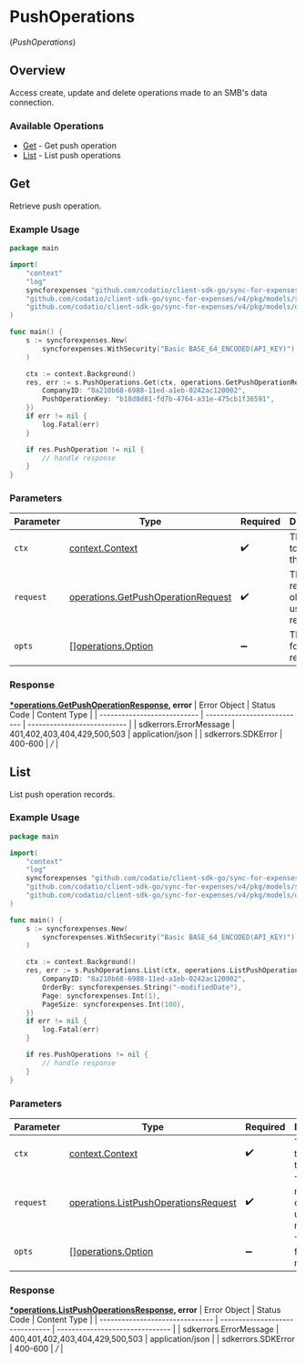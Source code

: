# PushOperations
(*PushOperations*)

## Overview

Access create, update and delete operations made to an SMB's data connection.

### Available Operations

* [Get](#get) - Get push operation
* [List](#list) - List push operations

## Get

Retrieve push operation.

### Example Usage

```go
package main

import(
	"context"
	"log"
	syncforexpenses "github.com/codatio/client-sdk-go/sync-for-expenses/v4"
	"github.com/codatio/client-sdk-go/sync-for-expenses/v4/pkg/models/shared"
	"github.com/codatio/client-sdk-go/sync-for-expenses/v4/pkg/models/operations"
)

func main() {
    s := syncforexpenses.New(
        syncforexpenses.WithSecurity("Basic BASE_64_ENCODED(API_KEY)"),
    )

    ctx := context.Background()
    res, err := s.PushOperations.Get(ctx, operations.GetPushOperationRequest{
        CompanyID: "8a210b68-6988-11ed-a1eb-0242ac120002",
        PushOperationKey: "b18d8d81-fd7b-4764-a31e-475cb1f36591",
    })
    if err != nil {
        log.Fatal(err)
    }

    if res.PushOperation != nil {
        // handle response
    }
}
```

### Parameters

| Parameter                                                                                    | Type                                                                                         | Required                                                                                     | Description                                                                                  |
| -------------------------------------------------------------------------------------------- | -------------------------------------------------------------------------------------------- | -------------------------------------------------------------------------------------------- | -------------------------------------------------------------------------------------------- |
| `ctx`                                                                                        | [context.Context](https://pkg.go.dev/context#Context)                                        | :heavy_check_mark:                                                                           | The context to use for the request.                                                          |
| `request`                                                                                    | [operations.GetPushOperationRequest](../../pkg/models/operations/getpushoperationrequest.md) | :heavy_check_mark:                                                                           | The request object to use for the request.                                                   |
| `opts`                                                                                       | [][operations.Option](../../pkg/models/operations/option.md)                                 | :heavy_minus_sign:                                                                           | The options for this request.                                                                |


### Response

**[*operations.GetPushOperationResponse](../../pkg/models/operations/getpushoperationresponse.md), error**
| Error Object                | Status Code                 | Content Type                |
| --------------------------- | --------------------------- | --------------------------- |
| sdkerrors.ErrorMessage      | 401,402,403,404,429,500,503 | application/json            |
| sdkerrors.SDKError          | 400-600                     | */*                         |

## List

List push operation records.

### Example Usage

```go
package main

import(
	"context"
	"log"
	syncforexpenses "github.com/codatio/client-sdk-go/sync-for-expenses/v4"
	"github.com/codatio/client-sdk-go/sync-for-expenses/v4/pkg/models/shared"
	"github.com/codatio/client-sdk-go/sync-for-expenses/v4/pkg/models/operations"
)

func main() {
    s := syncforexpenses.New(
        syncforexpenses.WithSecurity("Basic BASE_64_ENCODED(API_KEY)"),
    )

    ctx := context.Background()
    res, err := s.PushOperations.List(ctx, operations.ListPushOperationsRequest{
        CompanyID: "8a210b68-6988-11ed-a1eb-0242ac120002",
        OrderBy: syncforexpenses.String("-modifiedDate"),
        Page: syncforexpenses.Int(1),
        PageSize: syncforexpenses.Int(100),
    })
    if err != nil {
        log.Fatal(err)
    }

    if res.PushOperations != nil {
        // handle response
    }
}
```

### Parameters

| Parameter                                                                                        | Type                                                                                             | Required                                                                                         | Description                                                                                      |
| ------------------------------------------------------------------------------------------------ | ------------------------------------------------------------------------------------------------ | ------------------------------------------------------------------------------------------------ | ------------------------------------------------------------------------------------------------ |
| `ctx`                                                                                            | [context.Context](https://pkg.go.dev/context#Context)                                            | :heavy_check_mark:                                                                               | The context to use for the request.                                                              |
| `request`                                                                                        | [operations.ListPushOperationsRequest](../../pkg/models/operations/listpushoperationsrequest.md) | :heavy_check_mark:                                                                               | The request object to use for the request.                                                       |
| `opts`                                                                                           | [][operations.Option](../../pkg/models/operations/option.md)                                     | :heavy_minus_sign:                                                                               | The options for this request.                                                                    |


### Response

**[*operations.ListPushOperationsResponse](../../pkg/models/operations/listpushoperationsresponse.md), error**
| Error Object                    | Status Code                     | Content Type                    |
| ------------------------------- | ------------------------------- | ------------------------------- |
| sdkerrors.ErrorMessage          | 400,401,402,403,404,429,500,503 | application/json                |
| sdkerrors.SDKError              | 400-600                         | */*                             |
